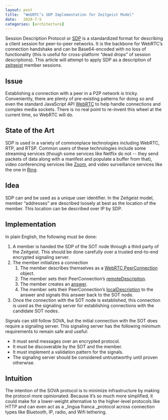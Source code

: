 ```yaml
---
layout: post
title:  "WebRTC’s SDP Implementation for Zeitgeist Model"
date:   2020-7-5
categories: [architecture]
---
```


Session Description Protocol or [SDP](https://webrtchacks.com/sdp-anatomy/) is a standardized format for describing a client session for peer-to-peer networks. It is the backbone for WebRTC’s connection handshake and can be Base64-encoded with no loss of functionality (this is useful for cross-platform “dead drops” of session descriptions). This article will attempt to apply SDP as a description of [zeitgeist](https://ideas.alexshukhman.com/architecture/2020/06/14/zeitgeist-model.html) member sessions.

## Issue

Establishing a connection with a peer in a P2P network is tricky. Conveniently, there are plenty of pre-existing patterns for doing so and even the standard JavaScript API [WebRTC](https://w3c.github.io/webrtc-pc/) to help handle connections and complex media sockets. There is no real point to re-invent this wheel at the current time, so WebRTC will do.

## State of the Art

SDP is used in a variety of commonplace technologies including WebRTC, RTP, and RTSP. Common users of these technologies include some streaming services (though some services like Netflix do not -- they send packets of data along with a manifest and populate a buffer from that), video conferencing services like [Zoom](https://github.com/zoom/zoom-e2e-whitepaper/blob/master/zoom_e2e.pdf), and video surveillance services like the one in [Ring](https://support.ring.com/hc/en-us/articles/205385394-The-Protocols-and-Ports-Used-by-Ring-Devices).

## Idea

SDP can and be used as a unique user identifier. In the Zeitgeist model, member “addresses” are described loosely at best as the location of the member. This location can be described over IP by SDP.

## Implementation

In plain English, the following must be done:

1. A member is handed the SDP of the SOT node through a third party of the Zeitgeist. This should be done carefully over a trusted end-to-end encrypted signaling server.
2. The member initializes a connection
    1. The member describes themselves as a [WebRTC PeerConnection](https://developer.mozilla.org/en-US/docs/Web/API/RTCPeerConnection) object.
    2. The member sets their PeerConnection’s [remoteDescription](https://developer.mozilla.org/en-US/docs/Web/API/RTCPeerConnection/setRemoteDescription).
    3. The member creates an [answer](https://developer.mozilla.org/en-US/docs/Web/API/RTCPeerConnection/createAnswer).
    4. The member sets their PeerConnection’s [localDescription](https://developer.mozilla.org/en-US/docs/Web/API/RTCPeerConnection/setLocalDescription) to the answer and signals this answer back to the SOT node.
3. Once the connection with the SOT node is established, this connection is used as the signaling server for establishing connections with the candidate SOT nodes.

Signals can still follow SOVA, but the initial connection with the SOT does require a signaling server. This signaling server has the following minimum requirements to remain safe and useful:

*   It must send messages over an encrypted protocol.
*   It must be discoverable by the SOT and the member.
*   It must implement a validation pattern for the signals.
*   The signaling server should be considered untrustworthy until proven otherwise.

## Intuition

The intention of the SOVA protocol is to minimize infrastructure by making the protocol more opinionated. Because it’s so much more simplified, it could make for a lower-weight alternative to the higher-level protocols like HTTP and can even act as a _lingua franca _protocol across connection types like Bluetooth, IP, radio, and Wifi tethering.
